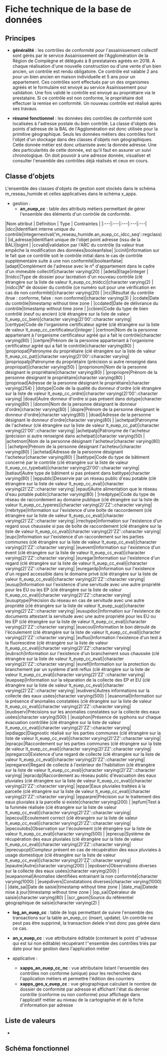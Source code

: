 # Fiche technique de la base de données #

## Principes
  * **généralité** :
 les contrôles de conformité pour l'assainissement collectif sont gérés par le service Assainissement de l'Agglomération de la Région de Compiègne et délégués à 8 prestataires agréés en 2018. A chaque réalisation d'une nouvelle construction ou d'une vente d'un bien ancien, un contrôle est rendu obligatoire. Ce contrôle est valable 2 ans pour un bien ancien en maison individuelle et 5 ans pour un appartement. Ces contrôles sont effectués par un des organismes agréés et le formulaire est envoyé au service  Asainissement pour validation. Une fois validé le contrôle est envoyé au propriétaire via le prestataire. Si ce contrôle est non conforme, le propriétaire doit effectuer la remise en conformité. Un nouveau contrôle est réalisé après ses travaux.
 
 * **résumé fonctionnel** :
 les données des contrôles de conformité sont localisées à l'adresse postale du bien contrôlé. La classe d'objets des points d'adresse de la BAL de l'Agglomération est donc utilisée pour la primitive géographique. Seuls les données métiers des contrôles font l'objet d'un stockage dans des classes d'objets non géographiques. Cette donnée métier est donc urbanisée avec la donnée adresse. Une des particularités de cette donnée, est qu'il faut en assurer un suivi chronologique. On doit pouvoir à une adresse donnée, visualiser et consulter l'ensemble des contrôles déjà réalisés et ceux en cours.
 

## Classe d'objets

L'ensemble des classes d'objets de gestion sont stockés dans le schéma m_reseau_humide et celles applicatives dans le schéma x_apps.

 * gestion :
   * **an_euep_cc** : table des attributs métiers permettant de gérer l'ensemble des éléments d'un contrôle de conformité.
   
|Nom attribut | Définition | Type | Contraintes |
|:---|:---|:---|:---|:---|
|idcc|Identifiant interne unique du contrôle|integernextval('m_reseau_humide.an_euep_cc_idcc_seq'::regclass)|
|id_adresse|Identifiant unique de l'objet point adresse (issu de la BAL)|bigint |
|ccvalid|validation par l'ARC du contrôle (la valeur true empêche la modification des données|booleanfalse|
|ccinit|information sur le fait que ce contrôle soit le contrôle initial dans le cas de contrôle supplémentaire suite à une non conformité|booleanfalse|
|adapt|Complément de l'adresse avec le n° d'appartement dans le cadre d'un immeuble collectif|character varying(20) |
|adeta|Etage|integer |
|tnidcc|Type de dossier pour lacréation d'un nouveau contrôle (clé étrangère sur la liste de valeur lt_euep_cc_tnidcc)|character varying(2) |
|nidcc|N° de dossier du contrôle (ce numéro suit pour une vérification en cas de non conformité)|character varying(20) |
|rcc|Résultat du contrôle (true : conforme, false : non conforme)|character varying(3) |
|ccdate|Date du contrôle|timestamp without time zone |
|ccdated|Date de délivrance du contrôle|timestamp without time zone |
|ccbien|Code du type de bien contrôlé (neuf ou ancien) (clé étrangère sur la liste de valeur lt_euep_cc_bien)|character varying(2)'00'::character varying|
|certtype|Code de l'organisme certificateur agréé (clé étrangère sur la liste de valeur lt_euep_cc_certificateur)|integer |
|certnom|Nom de la personne appartenant à l'organisme certificateur agréé qui a fait le contrôle|character varying(80) |
|certpre|Prénom de la personne appartenant à l'organisme certificateur agréé qui a fait le contrôle|character varying(80) |
|propriopat|Patronyme du propriétaire (clé étrangère sur la liste de valeur lt_euep_cc_pat)|character varying(2)'00'::character varying|
|propriopatp|Patronyme du propriétaire (précision si autre renseigné dans propriopat)|character varying(50) |
|proprionom|Nom de la personne désignant le propriétaire|character varying(80) |
|propriopre|Prénom de la personne désignant le propriétaire|character varying(80) |
|proprioad|Adresse de la personne désignant le propriétaire|character varying(254) |
|dotype|Code de la qualité du donneur d'ordre (clé étrangère sur la liste de valeur lt_euep_cc_ordre)|character varying(2)'00'::character varying|
|doaut|Autre donneur d'ordre si pas présent dans dotype|character varying(80) |
|donom|Nom de la personne désignant le donneur d'ordre|character varying(80) |
|dopre|Prénom de la personne désignant le donneur d'ordre|character varying(80) |
|doad|Adresse de la personne désignant le donneur d'ordre|character varying(80) |
|achetpat|Patronyme de l'acheteur (clé étrangère sur la liste de valeur lt_euep_cc_pat)|character varying(2)'00'::character varying|
|achetpatp|Patronyme de l'acheteur (précision si autre renseigné dans achetpat)|character varying(50) |
|achetnom|Nom de la personne désignant l'acheteur|character varying(80) |
|achetpre|Prénom de la personne désignant l'acheteur|character varying(80) |
|achetad|Adresse de la personne désignant l'acheteur|character varying(80) |
|batitype|Code du type de bâtiment concerné par le contrôle (clé étrangère sur la liste de valeur lt_euep_cc_typebati)|character varying(2)'00'::character varying|
|batiaut|Autre type de bâtiment si pas présent dans batitype|character varying(80) |
|eppublic|Desservie par un réseau public d'eau potable (clé étrangère sur la liste de valeur lt_euep_cc_eval)|character varying(2)'ZZ'::character varying|
|epaut|Autre alimentation que le réseau d'eau potable public|character varying(80) |
|rredptype|Code du type de réseau de raccordement au domaine publique (clé étrangère sur la liste de valeur lt_euep_cc_typeres)|character varying(2)'ZZ'::character varying|
|rrebrtype|Information sur l'existence d'une boîte de raccordement (clé étrangère sur la liste de valeur lt_euep_cc_eval)|character varying(2)'ZZ'::character varying|
|rrechype|Information sur l'existence d'un regard sous chaussée si pas de boîte de raccordement (clé étrangère sur la liste de valeur lt_euep_cc_eval)|character varying(2)'ZZ'::character varying|
|eupc|Information sur l'existence d'un raccordement sur les parties communes (clé étrangère sur la liste de valeur lt_euep_cc_eval)|character varying(2)'ZZ'::character varying|
|euevent|Information sur l'existence d'un évent (clé étrangère sur la liste de valeur lt_euep_cc_eval)|character varying(2)'ZZ'::character varying|
|euregar|Information sur l'existence d'un regard (clé étrangère sur la liste de valeur lt_euep_cc_eval)|character varying(2)'ZZ'::character varying|
|euregardp|Information sur l'existence d'un regard accessible dans le domaine privé (clé étrangère sur la liste de valeur lt_euep_cc_eval)|character varying(2)'ZZ'::character varying|
|eusup|Information sur l'existence d'une servitude avec une autre propriété pour les EU ou les EP (clé étrangère sur la liste de valeur lt_euep_cc_eval)|character varying(2)'ZZ'::character varying|
|eusuptype|Précision du réseau en cas de servitude avec une autre propriété (clé étrangère sur la liste de valeur lt_euep_sup)|character varying(2)'ZZ'::character varying|
|eusupdoc|Information sur l'existence de documents attestant la servitude avec une autre propriété pour les EU ou les EP (clé étrangère sur la liste de valeur lt_euep_cc_eval)|character varying(2)'ZZ'::character varying|
|euecoul|Information le bon déroulé de l'écoulement (clé étrangère sur la liste de valeur lt_euep_cc_eval)|character varying(2)'ZZ'::character varying|
|eufluo|Information l'existence d'un test à la fluorescéine (clé étrangère sur la liste de valeur lt_euep_cc_eval)|character varying(2)'ZZ'::character varying|
|eubrsch|Information sur l'existence d'un branchement sous chaussée (clé étrangère sur la liste de valeur lt_euep_cc_eval)|character varying(2)'ZZ'::character varying|
|eurefl|Information sur la protection du branchement par un système d'anti reflux (clé étrangère sur la liste de valeur lt_euep_cc_eval)|character varying(2)'ZZ'::character varying|
|euepsep|Information sur la séparation de la collecte des EP et EU (clé étrangère sur la liste de valeur lt_euep_cc_eval)|character varying(2)'ZZ'::character varying|
|eudivers|Autres informations sur la collecte des eaux usées|character varying(500) |
|euanomal|Information sur la présence d'anomalies constatées (clé étrangère sur la liste de valeur lt_euep_cc_eval)|character varying(2)'ZZ'::character varying|
|euobserv|Précisions sur les anomalies constatées sur la collecte des eaux usées|character varying(500) |
|eusiphon|Présence de syphons sur chaque évacuation contrôlée (clé étrangère sur la liste de valeur lt_euep_cc_eval)|character varying(2)'ZZ'::character varying|
|epdiagpc|Diagnostic réalisé sur les parties communes (clé étrangère sur la liste de valeur lt_euep_cc_eval)|character varying(2)'ZZ'::character varying|
|epracpc|Raccordement sur les parties communes (clé étrangère sur la liste de valeur lt_euep_cc_eval)|character varying(2)'ZZ'::character varying|
|epregarcol|Existence d'une regard de collecte (clé étrangère sur la liste de valeur lt_euep_cc_eval)|character varying(2)'ZZ'::character varying|
|epregarext|Regard de collecte à l'extérieur de l'habitation (clé étrangère sur la liste de valeur lt_euep_cc_eval)|character varying(2)'ZZ'::character varying|
|epracdp|Raccordement au réseau public d'évacuation des eaux pluviales (clé étrangère sur la liste de valeur lt_euep_cc_eval)|character varying(2)'ZZ'::character varying|
|eppar|Eaux pluviales traitées à la parcelle (clé étrangère sur la liste de valeur lt_euep_cc_eval)|character varying(2)'ZZ'::character varying|
|epparpre|Précision sur le traitement des eaux pluviales à la parcelle si existe|character varying(200) |
|epfum|Test à la fummée réalisée (clé étrangère sur la liste de valeur lt_euep_cc_eval)|character varying(2)'ZZ'::character varying|
|epecoul|Ecoulement correct (clé étrangère sur la liste de valeur lt_euep_cc_eval)|character varying(2)'ZZ'::character varying|
|epecoulobs|Observation sur l'écoulement (clé étrangère sur la liste de valeur lt_euep_cc_eval)|character varying(500) |
|eprecup|Système de récupération des eaux pluviales (clé étrangère sur la liste de valeur lt_euep_cc_eval)|character varying(2)'ZZ'::character varying|
|eprecupcpt|Compteur présent en cas de récupération des eaux pluviales à usage domestique (clé étrangère sur la liste de valeur lt_euep_cc_eval)|character varying(2)'ZZ'::character varying|
|epautre|Autre|character varying(200) |
|epobserv|Observations diverses sur la collecte des eaux usées|character varying(200) |
|euepanomal|Anomalies identifiées entrainant la non conformité|character varying(1000) |
|euepdivers|Constatations diverses|character varying(1000) |
|date_sai|Date de saisie|timestamp without time zone |
|date_maj|Datede mise à jour|timestamp without time zone |
|op_sai|Opérateur de saisie|character varying(80) |
|scr_geom|Source du référentiel géographique de saisie|character varying(2) |

   
   
   * **log_an_euep_cc** : table de logs permettant de suivre l'ensemble des transactions sur la table an_euep_cc (insert, update). Un contrôle ne peut pas être supprimé, la transaction delele n'est donc pas gérée dans ce cas.
 
   * **an_v_euep_cc** : vue attributaire éditable (contenant le point d''adresse qui est lui non éditable) récupérant l''ensemble des contrôles triés par date pour leur gestion dans l'application métier
 
 * applicative :
   * **xapps_an_euep_cc_nc** : vue attributaire listant l'ensemble des contrôles non conforme (unique) pour les recherches dans l'application métiers et permettre l'édition des courriers
   * **xapps_geo_v_euep_cc** : vue géographique calculant le nombre de dossier de conformité par adresse et affichant l'état du dernier contrôle (conforme ou non conforme) pour affichage dans l'applicatif métier au niveau de la cartographie et de la fiche d'information par adresse

## Liste de valeurs

 * 

## Schéma fonctionnel
